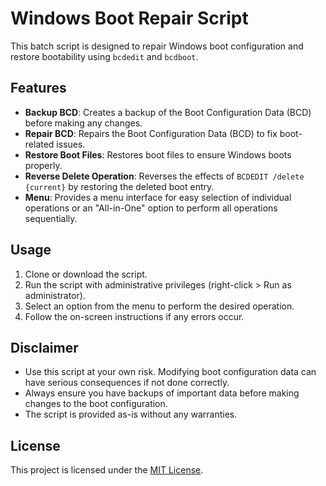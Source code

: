 # Windows Boot Repair Script

This batch script is designed to repair Windows boot configuration and restore bootability using `bcdedit` and `bcdboot`.

## Features

- **Backup BCD**: Creates a backup of the Boot Configuration Data (BCD) before making any changes.
- **Repair BCD**: Repairs the Boot Configuration Data (BCD) to fix boot-related issues.
- **Restore Boot Files**: Restores boot files to ensure Windows boots properly.
- **Reverse Delete Operation**: Reverses the effects of `BCDEDIT /delete {current}` by restoring the deleted boot entry.
- **Menu**: Provides a menu interface for easy selection of individual operations or an "All-in-One" option to perform all operations sequentially.

## Usage

1. Clone or download the script.
2. Run the script with administrative privileges (right-click > Run as administrator).
3. Select an option from the menu to perform the desired operation.
4. Follow the on-screen instructions if any errors occur.

## Disclaimer

- Use this script at your own risk. Modifying boot configuration data can have serious consequences if not done correctly.
- Always ensure you have backups of important data before making changes to the boot configuration.
- The script is provided as-is without any warranties.

## License

This project is licensed under the [MIT License](LICENSE).
